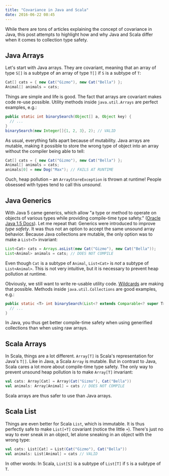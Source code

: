 ```yaml
---
title: "Covariance in Java and Scala"
date: 2016-06-22 08:45
---
```

While there are tons of articles explaining the concept of covariance in Java, this post attempts to highlight
how and why Java and Scala differ when it comes to collection type safety.

## Java Arrays

Let's start with Java arrays.
They are covariant, meaning that an array of type `S[]` is a subtype of an array of type `T[]` if `S` is a subtype of
`T`:
```java
Cat[] cats = { new Cat("Gizmo"), new Cat("Bella") };
Animal[] animals = cats;
```
Things are simple and life is good.
The fact that arrays are covariant makes code re-use possible.
Utility methods inside `java.util.Arrays` are perfect examples, e.g.:
```java
public static int binarySearch(Object[] a, Object key) {
  // ...
}
binarySearch(new Integer[]{1, 2, 3}, 2); // VALID
```
As usual, everything falls apart because of mutability.
Java arrays are mutable, making it possible to store the wrong type of object into an array without the compiler
being able to tell:
```java
Cat[] cats = { new Cat("Gizmo"), new Cat("Bella") };
Animal[] animals = cats;
animals[0] = new Dog("Max"); // FAILS AT RUNTIME
```
Ouch, heap pollution – an `ArrayStoreException` is thrown at runtime!
People obsessed with types tend to call this _unsound_.

## Java Generics

With Java 5 came generics, which allow "a type or method to operate on objects of various types while providing
compile-time type safety." ([Oracle Java 1.5 Docs](http://docs.oracle.com/javase/1.5.0/docs/guide/language/index.html)).
Let me repeat that: Generics were introduced to improve *type safety*.
It was thus not an option to accept the same unsound array behavior.
Because Java collections are mutable, the only option was to make a `List<T>` invariant:
```java
List<Cat> cats = Arrays.asList(new Cat("Gizmo"), new Cat("Bella"));
List<Animal> animals = cats; // DOES NOT COMPILE
```
Even though `Cat` is a subtype of `Animal`, `List<Cat>` is *not* a subtype of `List<Animal>`.
This is not very intuitive, but it is necessary to prevent heap pollution at runtime.

Obviously, we still want to write re-usable utility code.
[Wildcards](http://docs.oracle.com/javase/tutorial/extra/generics/wildcards.html) are making that possible.
Methods inside `java.util.Collections` are good examples, e.g.:
```java
public static <T> int binarySearch(List<? extends Comparable<? super T>> list, T key) {
  // ...
}
```
In Java, you thus get better compile-time safety when using generified collections than when using raw arrays.

## Scala Arrays

In Scala, things are a lot different.
`Array[T]` is Scala's representation for Java's `T[]`.
Like in Java, a Scala `Array` is mutable.
But in contrast to Java, Scala cares a lot more about compile-time type safety.
The only way to prevent unsound heap pollution is to make `Array[T]` invariant:
```scala
val cats: Array[Cat] = Array(Cat("Gizmo"), Cat("Bella"))
val animals: Array[Animal] = cats // DOES NOT COMPILE
```
Scala arrays are thus safer to use than Java arrays.

## Scala List

Things are even better for Scala `List`, which is immutable.
It is thus perfectly safe to make `List[+T]` covariant (notice the little `+`).
There's just no way to ever sneak in an object, let alone sneaking in an object with the wrong type:
```scala
val cats: List[Cat] = List(Cat("Gizmo"), Cat("Bella"))
val animals: List[Animal] = cats // VALID
```
In other words: In Scala, `List[S]` is a subtype of `List[T]` if `S` is a subtype of `T`.